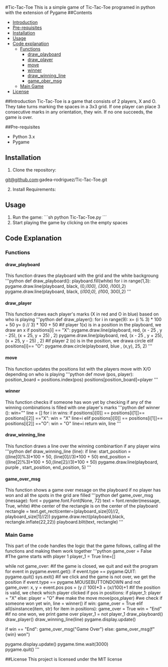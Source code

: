 #Tic-Tac-Toe
This is a simple game of Tic-Tac-Toe programed in python with the extension of Pygame
##Contents
- [Introduction](#introduction)
- [Pre-requisites](#pre-requisites)
- [Installation](#isntallation)
- [Usage](#usage)
- [Code explanation](#explanation)
    - [Functions](#functions)
        - [draw_playboard](#draw_playboard)
        - [draw_player](#draw_player)
        - [move](#move)
        - [winner](#winner)
        - [draw_winning_line](#draw_winning_line)
        - [game_ober_msg](#game_ober_msg)
    - [Main Game](#main_game)
- [License](#license)

##Introduction
Tic-Tac-Toe is a game that consists of 2 players, X and O. They take turns marking the spaces in a 3x3 grid. If one player can place 3 consecutive marks in any orientation, they win. If no one succeeds, the game is over.

##Pre-requisites

- Python 3.x
- Pygame

## Installation
1. Clone the repository:

git@github.com:gadea-rodriguez/Tic-Tac-Toe.git

2. Install Requirements:

## Usage
1. Run the game:
´´´sh
python Tic-Tac-Toe.py
´´´
2. Start playing the game by clicking on the empty spaces

## Code Explanation
### Functions
#### draw_playboard
This function draws the playboard with the grid and the white backgroung
'''python
def draw_playboard():
    playboard.fill(white)
    for i in range(1,3):
        pygame.draw.line(playboard, black, (0,i*100), (300, i*100),2)
        pygame.draw.line(playboard, black, (i*100,0), (i*100, 300),2)
'''
#### draw_player
This function draws each player's marks (X in red and O in blue) based on who is playing
'''python
def draw_player():
    for i in range(9):
        x= (i % 3) * 100 + 50
        y= (i // 3) * 100 + 50
        #if player 1(x) is in a position in the playboard, we draw an x
        if positions[i] == "X":
            pygame.draw.line(playboard, red, (x - 25 , y - 25), (x + 25, y + 25) , 2)
            pygame.draw.line(playboard, red, (x - 25 , y + 25), (x + 25, y - 25) , 2)
        #if player 2 (o) is in the position, we drawa circle
        elif positions[i]== "O":
            pygame.draw.circle(playboard, blue , (x,y), 25, 2)
'''

#### move
This function updates the positions list with the players move with X/O depending on who is playing
'''python
def move (pos, player):
    position_board = positions.index(pos)
    positions[position_board]=player
'''

#### winner
This function checks if someone has won yet by checking if any of the winning combinations is filled with one player's marks
'''python
def winner ():
    win=""
    line = []
    for i in wins:
        if positions[i[0]] == positions[i[1]]== positions[i[2]] =="X":
            win = "X"
            line=i
        elif positions[i[0]] == positions[i[1]]== positions[i[2]] =="O":
            win = "O"
            line=i
    return win, line
'''
#### draw_winning_line
This function draws a line over the winning combinartion if any player wins
'''python
def draw_winning_line (line):
    if line:
        start_position = ((line[0]%3)*100 + 50, (line[0]//3)*100 + 50)
        end_position = ((line[2]%3)*100 + 50,(line[2]//3)*100 + 50)
        pygame.draw.line(playboard, purple , start_position, end_position, 5)
'''

#### game_over_msg
This function shows a game over mesage on the playboard if no player has won and all the spots in the grid are filled
'''python
def game_over_msg (message):
    font = pygame.font.Font(None, 72)
    text = font.render(message, True, white)
    #the center of the rectangle is on the center of the playboard
    rectangle = text.get_rect(center=(playboard_size[0]//2, playboard_size[1]//2))
    pygame.draw.rect(playboard,black, rectangle.inflate(22,22))
    playboard.blit(text, rectangle)
'''
### Main Game
This part of the code handles the logic that the game follows, calling all the functions and making them work together
'''python
game_over = False
#The game starts with player 1
player_1 = True
line=[]

while not game_over:
    #if the game is closed, we quit and exit the program 
    for event in pygame.event.get():
        if event.type == pygame.QUIT:
            pygame.quit()
            sys.exit()
        #if we click and the game is not over, we get the position
        if event.type == pygame.MOUSEBUTTONDOWN and not game_over:
            x, y = event.pos
            pos = (y // 100)*3 + (x//100)+1
            #if the position is valid, we check which player clicked 
            if pos in positions:
                if player_1:
                    player = "X"
                else:
                    player = "O"
                #we make the move
                move(pos,player)
                #we check if someone won yet
                win, line = winner()
                if win:
                    game_over = True
                elif all(isinstance(item, str) for item in positions):
                    game_over = True
                    win = "End"
                #if no one won, we print game over
                player_1 = not player_1
    draw_playboard()
    draw_player()
    draw_winning_line(line)
    pygame.display.update()


if win == "End":
    game_over_msg("Game Over")
else:
    game_over_msg(f"{win} won")


pygame.display.update()
pygame.time.wait(3000)       
pygame.quit()
'''

##License
This project is licensed under the MIT license